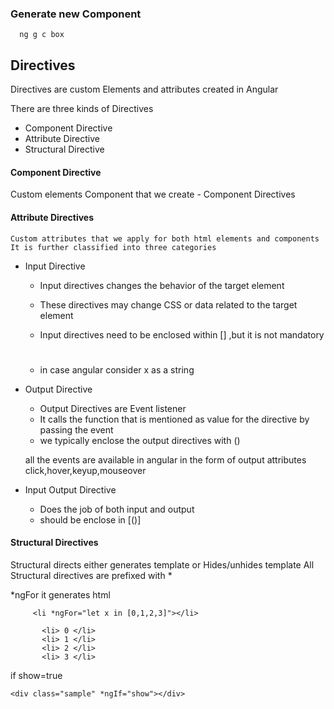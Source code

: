 ### Generate new Component

```
  ng g c box
```


## Directives

Directives are custom Elements and attributes created in Angular

There are three kinds of Directives

* Component Directive
* Attribute Directive
* Structural Directive

#### Component Directive

   Custom elements
   Component that we create - Component Directives

#### Attribute Directives
    Custom attributes that we apply for both html elements and components
    It is further classified into three categories
* Input Directive
 
   * Input directives changes the behavior of the target element
   * These directives may change CSS or data related to the target element
   * Input directives need to be enclosed within [] ,but it is not mandatory
       
       <h1 myAttrib="x">
       <h1 [myAttrib]="x">



    * in case angular consider x as a string
* Output Directive

   * Output Directives are  Event listener
   * It calls the function that is mentioned as value for the directive by
   passing the event
   * we typically enclose the output directives with ()

   all the events are available in angular in the form of output attributes
   click,hover,keyup,mouseover

* Input Output Directive
  * Does the job of both input and output
  * should be enclose in [()]
#### Structural Directives

  Structural directs either generates template or Hides/unhides template
  All Structural directives are prefixed  with *

  *ngFor it generates html
```
     <li *ngFor="let x in [0,1,2,3]"></li>

       <li> 0 </li>
       <li> 1 </li>
       <li> 2 </li>
       <li> 3 </li>

```
if show=true

```
<div class="sample" *ngIf="show"></div>
```